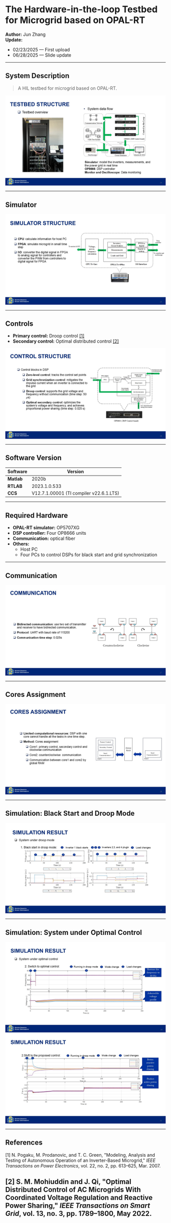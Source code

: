 # The Hardware-in-the-loop Testbed for Microgrid based on OPAL-RT

**Author:** Jun Zhang  
**Update:**  
- 02/23/2025 — First upload  
- 06/28/2025 — Slide update  

---

## System Description

> A HIL testbed for microgrid based on OPAL-RT.

![System Overview](Slide24.JPG)

---

## Simulator

![Simulator](Slide25.JPG)

---

## Controls

- **Primary control:** Droop control [[1]](#references)  
- **Secondary control:** Optimal distributed control [[2]](#references)  

![Control](Slide26.JPG)

---

## Software Version

| Software | Version |
|-----------|----------|
| **Matlab** | 2020b |
| **RTLAB** | 2023.1.0.533 |
| **CCS** | V12.7.1.00001 (TI compiler v22.6.1.LTS) |

---

## Required Hardware

- **OPAL-RT simulator:** OP5707XG  
- **DSP controller:** Four OP8666 units  
- **Communication:** optical fiber
- **Others:**  
  - Host PC  
  - Four PCs to control DSPs for black start and grid synchronization  

---

## Communication

![Communication](Slide27.JPG)

---

## Cores Assignment

![Cores Assignment](Slide28.JPG)

---

## Simulation: Black Start and Droop Mode

![Black start and droop mode](Slide29.JPG)

---

## Simulation: System under Optimal Control

![System under optimal control - 1](Slide30.JPG)  
![System under optimal control - 2](Slide31.JPG)  

---

## References

[1] N. Pogaku, M. Prodanovic, and T. C. Green, "Modeling, Analysis and Testing of Autonomous Operation of an Inverter-Based Microgrid," *IEEE Transactions on Power Electronics*, vol. 22, no. 2, pp. 613–625, Mar. 2007.  

[2] S. M. Mohiuddin and J. Qi, "Optimal Distributed Control of AC Microgrids With Coordinated Voltage Regulation and Reactive Power Sharing," *IEEE Transactions on Smart Grid*, vol. 13, no. 3, pp. 1789–1800, May 2022. 
---
